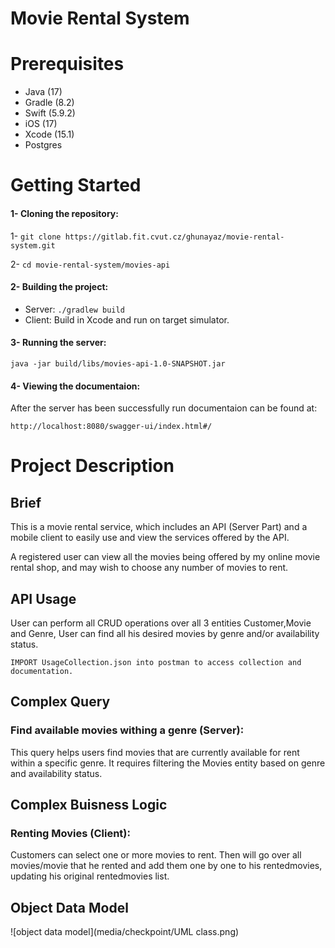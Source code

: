 # Movie Rental System

# Prerequisites
* Java (17)
* Gradle (8.2)
* Swift (5.9.2)
* iOS (17)
* Xcode (15.1)
* Postgres

# Getting Started
#### 1- Cloning the repository:
1- `git clone https://gitlab.fit.cvut.cz/ghunayaz/movie-rental-system.git`

2- `cd movie-rental-system/movies-api`
#### 2- Building the project:
* Server: `./gradlew build`
* Client: Build in Xcode and run on target simulator.
#### 3- Running the server:
`java -jar build/libs/movies-api-1.0-SNAPSHOT.jar`
#### 4- Viewing the documentaion:
After the server has been successfully run documentaion can be found at:

`http://localhost:8080/swagger-ui/index.html#/`

# Project Description

## Brief
This is a movie rental service, which includes an API (Server Part) and a mobile client to easily use and view the services offered by the API.

A registered user can view all the movies being offered by my online movie rental shop, and may wish to choose any number of movies to rent.

## API Usage
User can perform all CRUD operations over all 3 entities Customer,Movie and Genre, User can find all his desired movies by genre and/or availability status.

`IMPORT UsageCollection.json into postman to access collection and documentation.`
## Complex Query

### Find available movies withing a genre (Server):
This query helps users find movies that are currently available for rent within a specific genre. It requires filtering
the Movies entity based on genre and availability status.

## Complex Buisness Logic

### Renting Movies (Client):
Customers can select one or more movies to rent. Then will go over all movies/movie that he rented and add them one by one to his rentedmovies, updating his original rentedmovies list.

## Object Data Model
![object data model](media/checkpoint/UML class.png)
